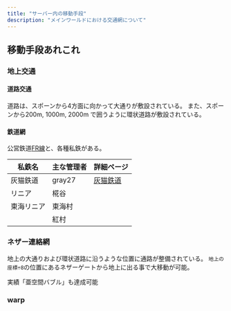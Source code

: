 ```yaml
---
title: "サーバー内の移動手段"
description: "メインワールドにおける交通網について"
---
```


## 移動手段あれこれ

### 地上交通
#### 道路交通
道路は、スポーンから4方面に向かって大通りが敷設されている。
また、スポーンから200m, 1000m, 2000m で囲うように環状道路が敷設されている。

#### 鉄道網
公営鉄道[FR線](train/fr/)と、各種私鉄がある。

| 私鉄名 | 主な管理者 | 詳細ページ |
| --- | --- | --- |
| 灰猫鉄道 | gray27 | [灰猫鉄道](train/gray27) |
| リニア | 椛谷 | |
| 東海リニア | 東海村 | |
| | 紅村 | |

### ネザー連絡網
地上の大通りおよび環状道路に沿うような位置に通路が整備されている。
`地上の座標÷8`の位置にあるネザーゲートから地上に出る事で大移動が可能。

実績「亜空間バブル」も達成可能

### warp

